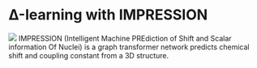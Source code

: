 # &Delta;-learning with IMPRESSION
<img src="https://pubs.rsc.org/en/Image/Get?imageInfo.ImageType=GA&imageInfo.ImageIdentifier.ManuscriptID=C9SC03854J&imageInfo.ImageIdentifier.Year=2020">
IMPRESSION (Intelligent Machine PREdiction of Shift and Scalar information Of Nuclei) is a graph transformer network predicts chemical shift and coupling constant from a 3D structure.
